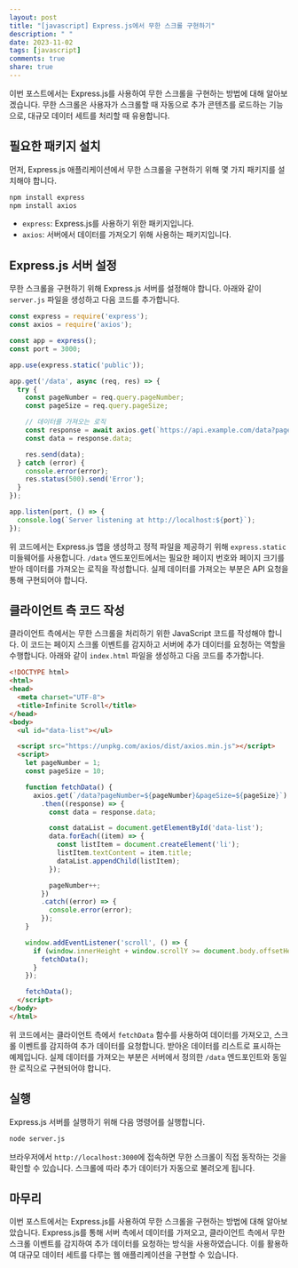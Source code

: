 ```yaml
---
layout: post
title: "[javascript] Express.js에서 무한 스크롤 구현하기"
description: " "
date: 2023-11-02
tags: [javascript]
comments: true
share: true
---
```


이번 포스트에서는 Express.js를 사용하여 무한 스크롤을 구현하는 방법에 대해 알아보겠습니다. 무한 스크롤은 사용자가 스크롤할 때 자동으로 추가 콘텐츠를 로드하는 기능으로, 대규모 데이터 세트를 처리할 때 유용합니다.

## 필요한 패키지 설치

먼저, Express.js 애플리케이션에서 무한 스크롤을 구현하기 위해 몇 가지 패키지를 설치해야 합니다.

```javascript
npm install express
npm install axios
```

- `express`: Express.js를 사용하기 위한 패키지입니다.
- `axios`: 서버에서 데이터를 가져오기 위해 사용하는 패키지입니다.


## Express.js 서버 설정

무한 스크롤을 구현하기 위해 Express.js 서버를 설정해야 합니다. 아래와 같이 `server.js` 파일을 생성하고 다음 코드를 추가합니다.

```javascript
const express = require('express');
const axios = require('axios');

const app = express();
const port = 3000;

app.use(express.static('public'));

app.get('/data', async (req, res) => {
  try {
    const pageNumber = req.query.pageNumber;
    const pageSize = req.query.pageSize;

    // 데이터를 가져오는 로직
    const response = await axios.get(`https://api.example.com/data?pageNumber=${pageNumber}&pageSize=${pageSize}`);
    const data = response.data;

    res.send(data);
  } catch (error) {
    console.error(error);
    res.status(500).send('Error');
  }
});

app.listen(port, () => {
  console.log(`Server listening at http://localhost:${port}`);
});
```

위 코드에서는 Express.js 앱을 생성하고 정적 파일을 제공하기 위해 `express.static` 미들웨어를 사용합니다. `/data` 엔드포인트에서는 필요한 페이지 번호와 페이지 크기를 받아 데이터를 가져오는 로직을 작성합니다. 실제 데이터를 가져오는 부분은 API 요청을 통해 구현되어야 합니다.

## 클라이언트 측 코드 작성

클라이언트 측에서는 무한 스크롤을 처리하기 위한 JavaScript 코드를 작성해야 합니다. 이 코드는 페이지 스크롤 이벤트를 감지하고 서버에 추가 데이터를 요청하는 역할을 수행합니다. 아래와 같이 `index.html` 파일을 생성하고 다음 코드를 추가합니다.

```html
<!DOCTYPE html>
<html>
<head>
  <meta charset="UTF-8">
  <title>Infinite Scroll</title>
</head>
<body>
  <ul id="data-list"></ul>

  <script src="https://unpkg.com/axios/dist/axios.min.js"></script>
  <script>
    let pageNumber = 1;
    const pageSize = 10;

    function fetchData() {
      axios.get(`/data?pageNumber=${pageNumber}&pageSize=${pageSize}`)
        .then((response) => {
          const data = response.data;

          const dataList = document.getElementById('data-list');
          data.forEach((item) => {
            const listItem = document.createElement('li');
            listItem.textContent = item.title;
            dataList.appendChild(listItem);
          });

          pageNumber++;
        })
        .catch((error) => {
          console.error(error);
        });
    }

    window.addEventListener('scroll', () => {
      if (window.innerHeight + window.scrollY >= document.body.offsetHeight) {
        fetchData();
      }
    });

    fetchData();
  </script>
</body>
</html>
```

위 코드에서는 클라이언트 측에서 `fetchData` 함수를 사용하여 데이터를 가져오고, 스크롤 이벤트를 감지하여 추가 데이터를 요청합니다. 받아온 데이터를 리스트로 표시하는 예제입니다. 실제 데이터를 가져오는 부분은 서버에서 정의한 `/data` 엔드포인트와 동일한 로직으로 구현되어야 합니다.

## 실행

Express.js 서버를 실행하기 위해 다음 명령어를 실행합니다.

```bash
node server.js
```

브라우저에서 `http://localhost:3000`에 접속하면 무한 스크롤이 직접 동작하는 것을 확인할 수 있습니다. 스크롤에 따라 추가 데이터가 자동으로 불려오게 됩니다.

## 마무리

이번 포스트에서는 Express.js를 사용하여 무한 스크롤을 구현하는 방법에 대해 알아보았습니다. Express.js를 통해 서버 측에서 데이터를 가져오고, 클라이언트 측에서 무한 스크롤 이벤트를 감지하여 추가 데이터를 요청하는 방식을 사용하였습니다. 이를 활용하여 대규모 데이터 세트를 다루는 웹 애플리케이션을 구현할 수 있습니다.